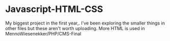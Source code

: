 # Javascript-HTML-CSS
My biggest project in the first year,. I've been exploring the smaller things in other files but these aren't worth uploading.
More HTML is used in MennoWiesenekker/PHP/CMS-Final
